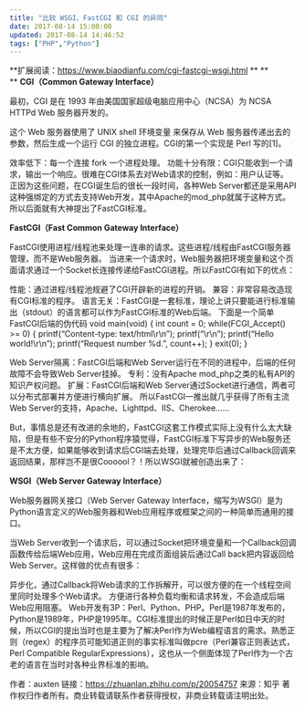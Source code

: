 ```yaml
---
title: "比较 WSGI、FastCGI 和 CGI 的异同"
date: 2017-08-14 15:00:00
updated: 2017-08-14 14:46:52
tags: ["PHP","Python"]
---
```

**扩展阅读：<https://www.biaodianfu.com/cgi-fastcgi-wsgi.html> **
**  
**
**CGI（Common Gateway Interface）**  
  
最初，CGI 是在 1993 年由美国国家超级电脑应用中心（NCSA）为 NCSA HTTPd Web 服务器开发的。
  
这个 Web 服务器使用了 UNIX shell 环境变量 来保存从 Web 服务器传递出去的参数，然后生成一个运行 CGI
的独立进程。CGI的第一个实现是 Perl 写的[1]。
  
效率低下：每一个连接 fork 一个进程处理。
功能十分有限：CGI只能收到一个请求，输出一个响应。很难在CGI体系去对Web请求的控制，例如：用户认证等。
正因为这些问题，在CGI诞生后的很长一段时间，各种Web
Server都还是采用API这种强绑定的方式去支持Web开发，其中Apache的mod_php就属于这种方式。所以后面就有大神提出了FastCGI标准。
  
**FastCGI（Fast Common Gateway Interface）**
  
FastCGI使用进程/线程池来处理一连串的请求。这些进程/线程由FastCGI服务器管理，而不是Web服务器。
当进来一个请求时，Web服务器把环境变量和这个页面请求通过一个Socket长连接传递给FastCGI进程。所以FastCGI有如下的优点：
  
性能：通过进程/线程池规避了CGI开辟新的进程的开销。
兼容：非常容易改造现有CGI标准的程序。
语言无关：FastCGI是一套标准，理论上讲只要能进行标准输出（stdout）的语言都可以作为FastCGI标准的Web后端。
下面是一个简单FastCGI后端的伪代码
void main(void)
{
  int count = 0;
  while(FCGI_Accept() >= 0) {
    printf(“Content-type: text/html\r\n”);
    printf(“\r\n”);
    printf(“Hello world!\r\n”);
    printf(“Request number %d.”, count++);
  }
  exit(0);
}
  
Web Server隔离：FastCGI后端和Web Server运行在不同的进程中，后端的任何故障不会导致Web Server挂掉。
专利：没有Apache mod_php之类的私有API的知识产权问题。
扩展：FastCGI后端和Web Server通过Socket进行通信，两者可以分布式部署并方便进行横向扩展。
所以FastCGI一推出就几乎获得了所有主流Web Server的支持，Apache、Lighttpd、IIS、Cherokee……
  
But，事情总是还有改进的余地的，FastCGI这套工作模式实际上没有什么太大缺陷，但是有些不安分的Python程序猿觉得，FastCGI标准下写异步的Web服务还是不太方便，如果能够收到请求后CGI端去处理，处理完毕后通过Callback回调来返回结果，那样岂不是很Coooool？！所以WSGI就被创造出来了：
  
**WSGI（Web Server Gateway Interface）**
  
Web服务器网关接口（Web Server Gateway Interface，缩写为WSGI）是为Python语言定义的Web服务器和Web应用程序或框架之间的一种简单而通用的接口。
  
当Web Server收到一个请求后，可以通过Socket把环境变量和一个Callback回调函数传给后端Web应用，Web应用在完成页面组装后通过Call back把内容返回给Web Server。这样做的优点有很多：
  
异步化，通过Callback将Web请求的工作拆解开，可以很方便的在一个线程空间里同时处理多个Web请求。
方便进行各种负载均衡和请求转发，不会造成后端Web应用阻塞。
Web开发有3P：Perl、Python、PHP。Perl是1987年发布的，Python是1989年，PHP是1995年。CGI标准提出的时候正是Perl如日中天的时候，所以CGI的提出当时也是主要为了解决Perl作为Web编程语言的需求。熟悉正则（regex）的程序员可能知道正则的事实标准叫做pcre（Perl兼容正则表达式，Perl Compatible RegularExpressions），这也从一个侧面体现了Perl作为一个古老的语言在当时对各种业界标准的影响。
  
  
作者：auxten
链接：https://zhuanlan.zhihu.com/p/20054757
来源：知乎
著作权归作者所有。商业转载请联系作者获得授权，非商业转载请注明出处。
  
